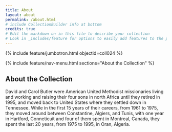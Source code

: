 ```yaml
---
title: About
layout: about
permalink: /about.html
# include CollectionBuilder info at bottom
credits: true
# Edit the markdown on in this file to describe your collection
# Look in _includes/feature for options to easily add features to the page
---
```


{% include feature/jumbotron.html objectid=coll024 %}

{% include feature/nav-menu.html sections="About the Collection" %}

## About the Collection

David and Carol Butler were American United Methodist missionaries living and working and raising their four sons in north Africa until they retired in 1995, and moved back to United States where they settled down in Tennessee. While in the first 15 years of their careers, from 1961 to 1975, they moved around between Constantine, Algiers, and Tunis, with one year in Hartford, Conneticuit and four of them spent in Montreal, Canada, they spent the last 20 years, from 1975 to 1995, in Oran, Algeria. 




